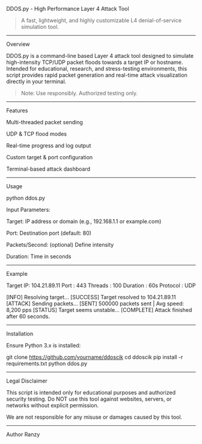 DDOS.py - High Performance Layer 4 Attack Tool

> A fast, lightweight, and highly customizable L4 denial-of-service simulation tool.




---

Overview

DDOS.py is a command-line based Layer 4 attack tool designed to simulate high-intensity TCP/UDP packet floods towards a target IP or hostname. Intended for educational, research, and stress-testing environments, this script provides rapid packet generation and real-time attack visualization directly in your terminal.

> Note: Use responsibly. Authorized testing only.




---

Features

Multi-threaded packet sending

UDP & TCP flood modes

Real-time progress and log output

Custom target & port configuration

Terminal-based attack dashboard



---

Usage

python ddos.py

Input Parameters:

Target: IP address or domain (e.g., 192.168.1.1 or example.com)

Port: Destination port (default: 80)

Packets/Second: (optional) Define intensity

Duration: Time in seconds



---

Example

Target IP: 104.21.89.11
Port      : 443
Threads   : 100
Duration  : 60s
Protocol  : UDP

[INFO] Resolving target...
[SUCCESS] Target resolved to 104.21.89.11
[ATTACK] Sending packets...
[SENT] 500000 packets sent | Avg speed: 8,200 pps
[STATUS] Target seems unstable...
[COMPLETE] Attack finished after 60 seconds.


---

Installation

Ensure Python 3.x is installed:

git clone https://github.com/yourname/ddoscik
cd ddoscik
pip install -r requirements.txt
python ddos.py


---

Legal Disclaimer

This script is intended only for educational purposes and authorized security testing.
Do NOT use this tool against websites, servers, or networks without explicit permission.

We are not responsible for any misuse or damages caused by this tool.


---

Author
Ranzy
